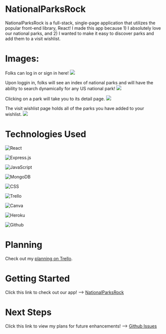 # NationalParksRock

NationalParksRock is a full-stack, single-page application that utilizes the popular front-end library, React! I made this app because 1) I absolutely love our national parks, and 2) I wanted to make it easy to discover parks and add them to a visit wishlist. 

# Images:

Folks can log in or sign in here!
<img src="https://i.imgur.com/xDFJ25M.jpg">

Upon loggin in, folks will see an index of national parks and will have the ability to search dynamically for any US national park!
<img src="https://i.imgur.com/9s3nPQq.jpg">

Clicking on a park will take you to its detail page.
<img src="https://i.imgur.com/gvblG9e.png">

The visit wishlist page holds all of the parks you have added to your wishlist. 
<img src="https://i.imgur.com/cYnxQR3.png">


# Technologies Used

![React](https://img.shields.io/badge/React-20232A?style=for-the-badge&logo=react&logoColor=61DAFB)

![Express.js](https://img.shields.io/badge/Express.js-000000?style=for-the-badge&logo=express&logoColor=white)

![JavaScript](https://img.shields.io/badge/JavaScript-323330?style=for-the-badge&logo=javascript&logoColor=F7DF1E)

![MongoDB](https://img.shields.io/badge/MongoDB-4EA94B?style=for-the-badge&logo=mongodb&logoColor=white)

![CSS](https://img.shields.io/badge/CSS3-1572B6?style=for-the-badge&logo=css3&logoColor=white)

![Trello](https://img.shields.io/badge/Trello-0052CC?style=for-the-badge&logo=trello&logoColor=white)

![Canva](https://img.shields.io/badge/Canva-%2300C4CC.svg?&style=for-the-badge&logo=Canva&logoColor=white)

![Heroku](https://img.shields.io/badge/Heroku-430098?style=for-the-badge&logo=heroku&logoColor=white)

![Github](https://img.shields.io/badge/GitHub-100000?style=for-the-badge&logo=github&logoColor=white)


# Planning

Check out my [planning on Trello](https://trello.com/b/l3Gp2a3E/project-4).


# Getting Started

Click this link to check out our app! —> [NationalParksRock](https://nationalparksrock.herokuapp.com/)


# Next Steps
Click this link to view my plans for future enhancements! —> [Github Issues](https://github.com/cormacpujals/nationalparksrock/issues)
